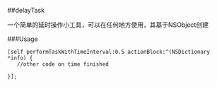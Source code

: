 ##delayTask

一个简单的延时操作小工具，可以在任何地方使用，其基于NSObject创建


###Usage

```
[self performTaskWithTimeInterval:0.5 actionBlock:^(NSDictionary *info) {
   //other code on time finished
        
}];

```

